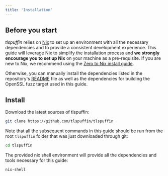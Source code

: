 ```yaml
---
title: 'Installation'
---
```


## Before you start

*tlspuffin* relies on [Nix](https://nixos.org/) to set up an environment with all the necessary dependencies and to provide a consistent development experience. This guide will leverage Nix to simplify the installation process and **we strongly encourage you to set up Nix** on your machine as a pre-requisite. If you are new to Nix, we recommend using the [Zero to Nix install guide](https://zero-to-nix.com/start/install).

Otherwise, you can manually install the dependencies listed in the repository's [README](https://github.com/tlspuffin/tlspuffin?tab=readme-ov-file#dependencies) file as well as the dependencies for building the OpenSSL fuzz target used in this guide.

## Install

Download the latest sources of tlspuffin:
```sh
git clone https://github.com/tlspuffin/tlspuffin
```

Note that all the subsequent commands in this guide should be run from the root `tlspuffin` folder that was just downloaded through git:
```sh
cd tlspuffin
```

The provided nix shell environment will provide all the dependencies and tools necessary for this guide:
```sh
nix-shell
```
